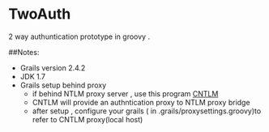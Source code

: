 # TwoAuth
2 way authuntication prototype in groovy .


##Notes:
* Grails version 2.4.2
* JDK 1.7
* Grails setup behind proxy
	* if behind NTLM proxy server , use this program [CNTLM](http://cntlm.sourceforge.net/)
	* CNTLM will provide an authntication proxy to NTLM proxy bridge
	* after setup , configure your grails ( in .grails/proxysettings.groovy)to refer to CNTLM proxy(local host)
